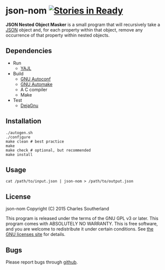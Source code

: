 # json-nom [![Stories in Ready](https://badge.waffle.io/proidiot/json-nom.png?label=ready&title=Ready)](https://waffle.io/proidiot/json-nom)
**JSON Nested Object Masker** is a small program that will recursively take a [JSON](https://json.org/) object and, for each property within that object, remove any occurrence of that property within nested objects.

Dependencies
------------
- Run
	- [YAJL](https://github.com/lloyd/yajl)
- Build
	- [GNU Autoconf](https://www.gnu.org/software/autoconf/)
	- [GNU Automake](https://www.gnu.org/software/automake/)
	- A C compiler
	- Make
- Test
	- [DejaGnu](https://www.gnu.org/software/dejagnu/)

Installation
------------
```
./autogen.sh
./configure
make clean # best practice
make
make check # optional, but recommended
make install
```

Usage
-----
```
cat /path/to/input.json | json-nom > /path/to/output.json
```

License
-------
json-nom Copyright (C) 2015  Charles Southerland

This program is released under the terms of the GNU GPL v3 or later. This program comes with ABSOLUTELY NO WARRANTY. This is free software, and you are welcome to redistribute it under certain conditions. See [the GNU licenses site](https://www.gnu.org/licenses/) for details.

Bugs
----
Please report bugs through [github](https://github.com/proidiot/json-nom/issues).

